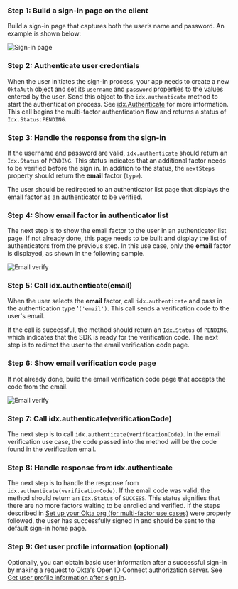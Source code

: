 ### Step 1: Build a sign-in page on the client

Build a sign-in page that captures both the user’s name and
password. An example is shown below:

<div class="common-image-format">

![Sign-in page](/img/oie-embedded-sdk/oie-embedded-sdk-use-case-simple-sign-on-screenshot-sign-in.png
 "Sign-in page")

</div>

### Step 2: Authenticate user credentials

When the user initiates the sign-in process, your app needs to create a new `OktaAuth` object and set its `username` and `password` properties to the values entered by the user. Send this object to the `idx.authenticate` method to start the authentication process. See [idx.Authenticate](https://github.com/okta/okta-auth-js/blob/master/docs/idx.md#idxauthenticate) for more information. This call begins the multi-factor authentication flow and returns a status of `Idx.Status:PENDING`.

### Step 3: Handle the response from the sign-in

If the username and password are valid, `idx.authenticate` should return an `Idx.Status` of `PENDING`. This status indicates that an additional factor needs to be verified before the sign in. In addition to the status, the `nextSteps` property should return the **email** factor (`type`).

The user should be redirected to an authenticator list page that displays the email factor as an authenticator to be verified.

### Step 4: Show email factor in authenticator list

The next step is to show the email factor to the user in an authenticator list page. If not already done, this page needs to be built and display the list of authenticators from the previous step. In this use case, only the **email** factor is displayed, as shown in the following sample.

<div class="common-image-format">

![Email verify](/img/oie-embedded-sdk/oie-embedded-sdk-use-case-sign-in-pwd-email-screen-verify.png
 "Email verify")

</div>

### Step 5: Call idx.authenticate(email)

When the user selects the **email** factor, call `idx.authenticate` and pass in the authentication type '`('email')`. This call sends a verification code to the user's email.

If the call is successful, the method should return an `Idx.Status` of `PENDING`, which indicates that the SDK is ready for the verification code. The next step is to redirect the user to the email verification code page.

### Step 6: Show email verification code page

If not already done, build the email verification code page that accepts the code from the email.

<div class="common-image-format">

![Email verify](/img/oie-embedded-sdk/oie-embedded-sdk-use-case-simple-self-serv-screen-verify-email-code.png
 "Email verify")

</div>

### Step 7: Call idx.authenticate(verificationCode)

The next step is to call `idx.authenticate(verificationCode)`. In the email verification use case, the code passed into the method will be the code found in the verification email.

### Step 8: Handle response from idx.authenticate

The next step is to handle the response from `idx.authenticate(verificationCode)`. If the email code was valid, the method should return an `Idx.Status` of `SUCCESS`. This status signifies that there are no more factors waiting to be enrolled and verified. If the steps described in [Set up your Okta org (for multi-factor use cases)](/docs/guides/oie-embedded-common-org-setup/aspnet/main/#set-up-your-okta-org-for-multifactor-use-cases) were properly followed, the user has successfully signed in and should be sent to the default sign-in home page.

### Step 9: Get user profile information (optional)

Optionally, you can obtain basic user information after a successful sign-in by making a request to Okta's Open ID Connect authorization server. See [Get user profile information after sign in](/docs/guides/oie-embedded-sdk-alternate-flows/nodejs/main/#get-user-profile-information-after-sign-in).
